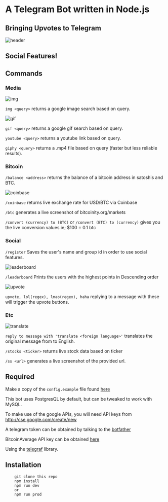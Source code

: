 # A Telegram Bot written in Node.js

## Bringing Upvotes to Telegram


![header](https://cloud.githubusercontent.com/assets/5941389/23197671/c7905320-f876-11e6-852d-64645180704d.png)

## Social Features!





## Commands


### Media

![img](https://cloud.githubusercontent.com/assets/5941389/23198376/fa660fce-f87b-11e6-813e-1050ba6ad8fb.gif)

 `img <query>`
  returns a google image search based on query.

![gif](https://cloud.githubusercontent.com/assets/5941389/23198380/0580b080-f87c-11e6-8c14-4dba81300898.gif)


  `gif <query>`
  returns a google gif search based on query.

  `youtube <query>`
  returns a youtube link based on query.

  `giphy <query>`
  returns a .mp4 file based on query (faster but less reliable results).

### Bitcoin
  `/balance <address>`
  returns the balance of a bitcoin address in satoshis and BTC.

![coinbase](https://cloud.githubusercontent.com/assets/5941389/23198424/4ed9b52e-f87c-11e6-846f-efe66153472c.gif)

  `/coinbase`
  returns live exchange rate for USD/BTC via Coinbase

  `/btc`
  generates a live screenshot of bitcoinity.org/markets

  `/convert (currency) to (BTC)` or `/convert (BTC) to (currency)`
  gives you the live conversion values ie; $100 = 0.1 btc

### Social

  `/register`
  Saves the user's name and group id in order to use social features.

![leaderboard](https://cloud.githubusercontent.com/assets/5941389/23198418/477b35f0-f87c-11e6-9ea8-dbebd8fcfde8.gif)


  `/leaderboard`
  Prints the users with the highest points in Descending order

![upvote](https://cloud.githubusercontent.com/assets/5941389/23198385/0eb63954-f87c-11e6-8f30-82b4ddee9d73.gif)


  `upvote, lol(regex), lmao(regex), haha`
  replying to a message with these will trigger the upvote buttons.

### Etc

![translate](https://cloud.githubusercontent.com/assets/5941389/23198432/589efd1c-f87c-11e6-8340-a447a10abc86.gif)


  `reply to message with 'translate <foreign language>'`
  translates the original message from <foreign language> to English.

  `/stocks <ticker>`
  returns live stock data based on ticker

  `/ss <url>`
  generates a live screenshot of the provided url.



## Required


  Make a copy of the `config.example` file found [here](https://github.com/combatch/onebjjbot/blob/master/config/config.example)

  This bot uses PostgresQL by default, but can be tweaked to work with MySQL.

  To make use of the google APIs, you will need API keys from http://cse.google.com/create/new

  A telegram token can be obtained by talking to the [botfather](https://core.telegram.org/bots#6-botfather)

  BitcoinAverage API key can be obtained [here](https://bitcoinaverage.com/en/register)



  Using the [telegraf](https://github.com/telegraf/telegraf) library.




## Installation
```
    git clone this repo
    npm install
    npm run dev
    or
    npm run prod
```

